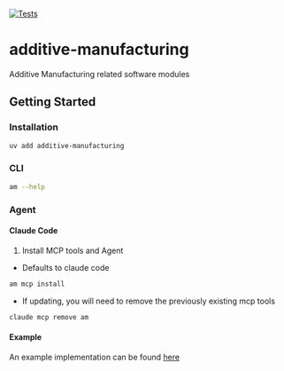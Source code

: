 [![Tests](https://github.com/ppak10/additive-manufacturing/actions/workflows/pytest.yml/badge.svg)](https://github.com/ppak10/additive-manufacturing/actions/workflows/pytest.yml)

# additive-manufacturing
Additive Manufacturing related software modules

## Getting Started
### Installation
```bash
uv add additive-manufacturing
```

### CLI
```bash
am --help
```

### Agent
#### Claude Code
1. Install MCP tools and Agent
- Defaults to claude code
```bash
am mcp install
```
- If updating, you will need to remove the previously existing mcp tools
```bash
claude mcp remove am
```
#### Example
An example implementation can be found [here](https://github.com/ppak10/additive-manufacturing-agent)

